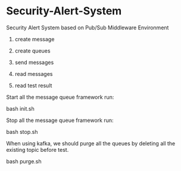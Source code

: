 # Security-Alert-System
Security Alert System based on Pub/Sub Middleware Environment

1. create message

2. create queues

3. send messages

4. read messages

5. read test result

Start all the message queue framework run:

bash init.sh

Stop all the message queue framework run:

bash stop.sh

When using kafka, we should purge all the queues by deleting all the existing topic before test.

bash purge.sh
